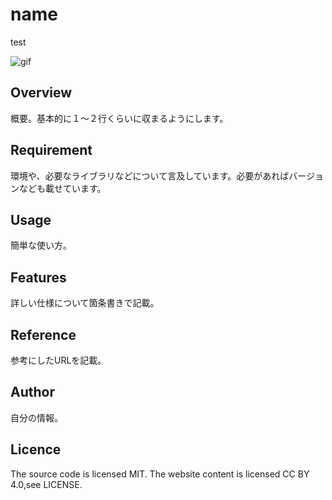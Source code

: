 # name
test

![gif](https://github.com/kamehouse102/test/image/screenShot.gif)

## Overview
概要。基本的に１～２行くらいに収まるようにします。

## Requirement
環境や、必要なライブラリなどについて言及しています。必要があればバージョンなども載せています。

## Usage
簡単な使い方。

## Features
詳しい仕様について箇条書きで記載。

## Reference
参考にしたURLを記載。

## Author
自分の情報。

## Licence
The source code is licensed MIT. The website content is licensed CC BY 4.0,see LICENSE.
